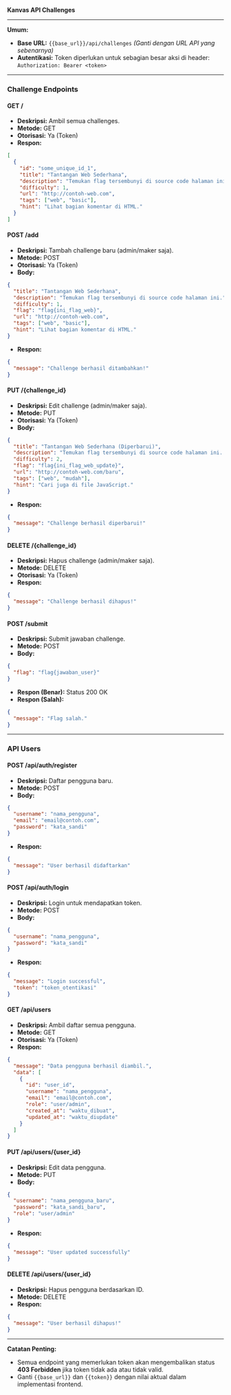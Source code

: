 **Kanvas API Challenges**

---

**Umum:**
- **Base URL:** `{{base_url}}/api/challenges` *(Ganti dengan URL API yang sebenarnya)*
- **Autentikasi:** Token diperlukan untuk sebagian besar aksi di header: `Authorization: Bearer <token>`

---

### **Challenge Endpoints**

#### **GET /**
- **Deskripsi:** Ambil semua challenges.
- **Metode:** GET
- **Otorisasi:** Ya (Token)
- **Respon:**
```json
[
  {
    "id": "some_unique_id_1",
    "title": "Tantangan Web Sederhana",
    "description": "Temukan flag tersembunyi di source code halaman ini.",
    "difficulty": 1,
    "url": "http://contoh-web.com",
    "tags": ["web", "basic"],
    "hint": "Lihat bagian komentar di HTML."
  }
]
```

#### **POST /add**
- **Deskripsi:** Tambah challenge baru (admin/maker saja).
- **Metode:** POST
- **Otorisasi:** Ya (Token)
- **Body:**
```json
{
  "title": "Tantangan Web Sederhana",
  "description": "Temukan flag tersembunyi di source code halaman ini.",
  "difficulty": 1,
  "flag": "flag{ini_flag_web}",
  "url": "http://contoh-web.com",
  "tags": ["web", "basic"],
  "hint": "Lihat bagian komentar di HTML."
}
```
- **Respon:**
```json
{
  "message": "Challenge berhasil ditambahkan!"
}
```

#### **PUT /{challenge_id}**
- **Deskripsi:** Edit challenge (admin/maker saja).
- **Metode:** PUT
- **Otorisasi:** Ya (Token)
- **Body:**
```json
{
  "title": "Tantangan Web Sederhana (Diperbarui)",
  "description": "Temukan flag tersembunyi di source code halaman ini. Petunjuk baru ditambahkan.",
  "difficulty": 2,
  "flag": "flag{ini_flag_web_update}",
  "url": "http://contoh-web.com/baru",
  "tags": ["web", "mudah"],
  "hint": "Cari juga di file JavaScript."
}
```
- **Respon:**
```json
{
  "message": "Challenge berhasil diperbarui!"
}
```

#### **DELETE /{challenge_id}**
- **Deskripsi:** Hapus challenge (admin/maker saja).
- **Metode:** DELETE
- **Otorisasi:** Ya (Token)
- **Respon:**
```json
{
  "message": "Challenge berhasil dihapus!"
}
```

#### **POST /submit**
- **Deskripsi:** Submit jawaban challenge.
- **Metode:** POST
- **Body:**
```json
{
  "flag": "flag{jawaban_user}"
}
```
- **Respon (Benar):** Status 200 OK
- **Respon (Salah):**
```json
{
  "message": "Flag salah."
}
```

---

### **API Users**

#### **POST /api/auth/register**
- **Deskripsi:** Daftar pengguna baru.
- **Metode:** POST
- **Body:**
```json
{
  "username": "nama_pengguna",
  "email": "email@contoh.com",
  "password": "kata_sandi"
}
```
- **Respon:**
```json
{
  "message": "User berhasil didaftarkan"
}
```

#### **POST /api/auth/login**
- **Deskripsi:** Login untuk mendapatkan token.
- **Metode:** POST
- **Body:**
```json
{
  "username": "nama_pengguna",
  "password": "kata_sandi"
}
```
- **Respon:**
```json
{
  "message": "Login successful",
  "token": "token_otentikasi"
}
```

#### **GET /api/users**
- **Deskripsi:** Ambil daftar semua pengguna.
- **Metode:** GET
- **Otorisasi:** Ya (Token)
- **Respon:**
```json
{
  "message": "Data pengguna berhasil diambil.",
  "data": [
    {
      "id": "user_id",
      "username": "nama_pengguna",
      "email": "email@contoh.com",
      "role": "user/admin",
      "created_at": "waktu_dibuat",
      "updated_at": "waktu_diupdate"
    }
  ]
}
```

#### **PUT /api/users/{user_id}**
- **Deskripsi:** Edit data pengguna.
- **Metode:** PUT
- **Body:**
```json
{
  "username": "nama_pengguna_baru",
  "password": "kata_sandi_baru",
  "role": "user/admin"
}
```
- **Respon:**
```json
{
  "message": "User updated successfully"
}
```

#### **DELETE /api/users/{user_id}**
- **Deskripsi:** Hapus pengguna berdasarkan ID.
- **Metode:** DELETE
- **Respon:**
```json
{
  "message": "User berhasil dihapus!"
}
```

---

**Catatan Penting:**
- Semua endpoint yang memerlukan token akan mengembalikan status **403 Forbidden** jika token tidak ada atau tidak valid.
- Ganti `{{base_url}}` dan `{{token}}` dengan nilai aktual dalam implementasi frontend.